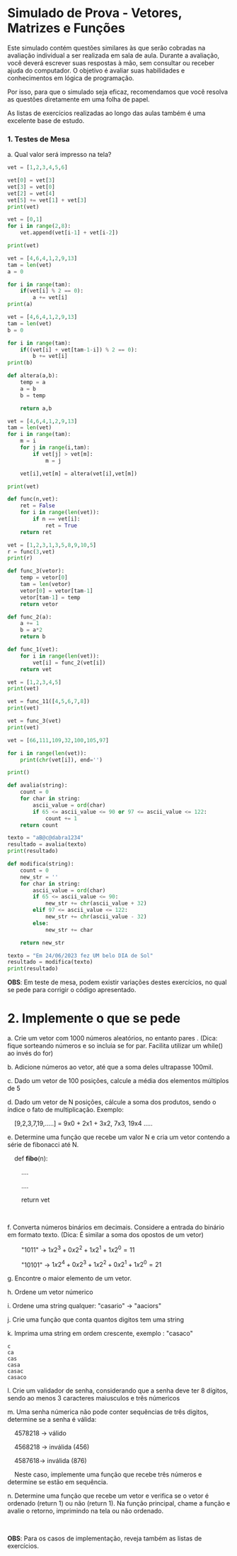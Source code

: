 # Simulado de Prova - Vetores, Matrizes e Funções

Este simulado contém questões similares às que serão cobradas na avaliação individual a ser realizada em sala de aula. Durante a avaliação, você deverá escrever suas respostas à mão, sem consultar ou receber ajuda do computador. O objetivo é avaliar suas habilidades e conhecimentos em lógica de programação.

Por isso, para que o simulado seja eficaz, recomendamos que você resolva as questões diretamente em uma folha de papel.

As listas de exercícios realizadas ao longo das aulas também é uma excelente base de estudo.

### 1. Testes de Mesa

a. Qual valor será impresso na tela?

```python
vet = [1,2,3,4,5,6]

vet[0] = vet[3]
vet[3] = vet[0]
vet[2] = vet[4]
vet[5] += vet[1] + vet[3]
print(vet)
```

```python
vet = [0,1]
for i in range(2,8):
    vet.append(vet[i-1] + vet[i-2])

print(vet)
```

```python
vet = [4,6,4,1,2,9,13]
tam = len(vet)
a = 0

for i in range(tam):    
    if(vet[i] % 2 == 0):
        a += vet[i]        
print(a)
```

```python
vet = [4,6,4,1,2,9,13]
tam = len(vet)
b = 0

for i in range(tam):    
    if((vet[i] + vet[tam-1-i]) % 2 == 0):
        b += vet[i]
print(b)
```

```python
def altera(a,b):    
    temp = a
    a = b
    b = temp

    return a,b

vet = [4,6,4,1,2,9,13]
tam = len(vet)
for i in range(tam):    
    m = i        
    for j in range(i,tam):
        if vet[j] > vet[m]:
            m = j

    vet[i],vet[m] = altera(vet[i],vet[m])

print(vet)        
```

```python
def func(n,vet):    
    ret = False    
    for i in range(len(vet)):
        if n == vet[i]:
            ret = True
    return ret        

vet = [1,2,3,1,3,5,8,9,10,5]
r = func(3,vet)
print(r)
```

```python
def func_3(vetor):    
    temp = vetor[0]
    tam = len(vetor)
    vetor[0] = vetor[tam-1]
    vetor[tam-1] = temp        
    return vetor

def func_2(a):
    a += 1
    b = a*2    
    return b

def func_1(vet):    
    for i in range(len(vet)):
        vet[i] = func_2(vet[i])        
    return vet    

vet = [1,2,3,4,5]
print(vet)

vet = func_11([4,5,6,7,8])
print(vet)

vet = func_3(vet)
print(vet)
```

```python
vet = [66,111,109,32,100,105,97]

for i in range(len(vet)):
    print(chr(vet[i]), end='')

print()
```

```python
def avalia(string):
    count = 0
    for char in string:
        ascii_value = ord(char)
        if 65 <= ascii_value <= 90 or 97 <= ascii_value <= 122:
            count += 1
    return count

texto = "aB@c@dabra1234"
resultado = avalia(texto)
print(resultado)
```

```python
def modifica(string):
    count = 0
    new_str = ''
    for char in string:
        ascii_value = ord(char)
        if 65 <= ascii_value <= 90:
            new_str += chr(ascii_value + 32)
        elif 97 <= ascii_value <= 122:
            new_str += chr(ascii_value - 32)            
        else:
            new_str += char

    return new_str

texto = "Em 24/06/2023 fez UM belo DIA de Sol"
resultado = modifica(texto)
print(resultado)
```

**OBS**: Em teste de mesa, podem existir variações destes exercícios, no qual se pede para corrigir o código apresentado.

# 2. Implemente o que se pede

a. Crie um vetor com 1000 números aleatórios, no entanto pares . (Dica: fique sorteando números e so incluia se for par. Facilita utilizar um while() ao invés do for)

b. Adicione números ao vetor, até que a soma deles ultrapasse 100mil.

c. Dado um vetor de 100 posições, calcule a média dos elementos múltiplos de 5

d. Dado um vetor de N posições, cálcule a soma dos produtos, sendo o índice o fato de multiplicação. Exemplo:

    [9,2,3,7,19,.....] = 9x0 + 2x1 + 3x2, 7x3, 19x4 .....

e. Determine uma função que recebe um valor N e cria um vetor contendo a série de fibonacci até N.

    def **fibo**(n):

        ....    

        ....    

        return vet

    

f. Converta números binários em decimais. Considere a entrada do binário em formato texto. (Dica: É similar a soma dos opostos de um vetor)

        "1011" -> $1x2^3 + 0x2^2 + 1x2^1 + 1x2^0=  11$

        "10101" -> $1x2^4 + 0x2^3 + 1x2^2 + 0x2^1 + 1x2^0 = 21$



g. Encontre o maior elemento de um vetor. 

h. Ordene um vetor númerico

i. Ordene uma string qualquer: "casario" -> "aaciors"

j. Crie uma função que conta quantos digitos tem uma string

k. Imprima uma string em ordem crescente, exemplo : "casaco"

```
c
ca
cas
casa
casac
casaco
```

l. Crie um validador de senha, considerando que a senha deve ter 8 dígitos, sendo ao menos 3 caracteres maiusculos e três númericos

m. Uma senha númerica não pode conter sequências de três digitos, determine se a senha é válida:

    4578218 -> válido

    4568218 -> inválida (456)

    4587618-> inválida (876)

    Neste caso, implemente uma função que recebe três números e determine se estão em sequência.

n. Determine uma função que recebe um vetor e verifica se o vetor é ordenado (return 1) ou não (return 1). Na função principal, chame a função e avalie o retorno, imprimindo na tela ou não ordenado.

    

**OBS**: Para os casos de implementação, reveja também as listas de exercícios.
